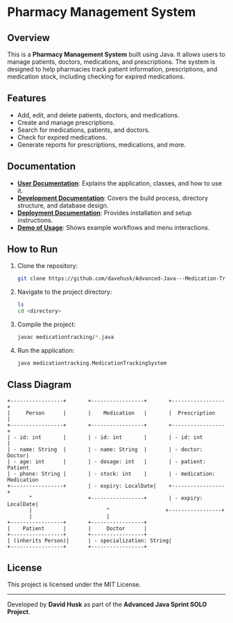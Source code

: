 # Pharmacy Management System

## Overview
This is a **Pharmacy Management System** built using Java. It allows users to manage patients, doctors, medications, and prescriptions. The system is designed to help pharmacies track patient information, prescriptions, and medication stock, including checking for expired medications.

## Features
- Add, edit, and delete patients, doctors, and medications.
- Create and manage prescriptions.
- Search for medications, patients, and doctors.
- Check for expired medications.
- Generate reports for prescriptions, medications, and more.

## Documentation
- **[User Documentation](USER_DOCUMENTATION.md)**: Explains the application, classes, and how to use it.
- **[Development Documentation](DEVELOPMENT_DOCUMENTATION.md)**: Covers the build process, directory structure, and database design.
- **[Deployment Documentation](DEPLOYMENT_DOCUMENTATION.md)**: Provides installation and setup instructions.
- **[Demo of Usage](DEMO.md)**: Shows example workflows and menu interactions.

## How to Run
1. Clone the repository:
   ```bash
   git clone https://github.com/davehusk/Advanced-Java---Medication-Tracking-System.git
   ```
2. Navigate to the project directory:
   ```bash
   ls
   cd <directory>
   ```
3. Compile the project:
   ```bash
   javac medicationtracking/*.java
   ```
4. Run the application:
   ```bash
   java medicationtracking.MedicationTrackingSystem
   ```

## Class Diagram
```
+-----------------+       +-----------------+       +-----------------+
|     Person      |       |    Medication   |       |  Prescription   |
+-----------------+       +-----------------+       +-----------------+
| - id: int       |       | - id: int       |       | - id: int       |
| - name: String  |       | - name: String  |       | - doctor: Doctor|
| - age: int      |       | - dosage: int   |       | - patient: Patient
| - phone: String |       | - stock: int    |       | - medication: Medication
+-----------------+       | - expiry: LocalDate|    +-----------------+
       ^                  +-----------------+       | - expiry: LocalDate|
       |                        ^                  +-----------------+
       |                        |
+-----------------+       +-----------------+
|    Patient      |       |     Doctor      |
+-----------------+       +-----------------+
| (inherits Person)|      | - specialization: String|
+-----------------+       +-----------------+
```

## License
This project is licensed under the MIT License.

---

Developed by **David Husk** as part of the **Advanced Java Sprint SOLO Project**.
